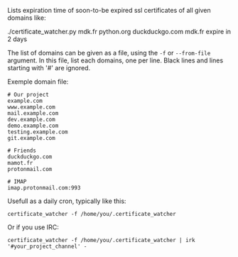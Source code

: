 Lists expiration time of soon-to-be expired ssl certificates of all
given domains like:

   ./certificate_watcher.py mdk.fr python.org duckduckgo.com
   mdk.fr expire in 2 days

The list of domains can be given as a file, using the `-f` or
`--from-file` argument. In this file, list each domains, one per
line. Black lines and lines starting with '#' are ignored.

Exemple domain file:

```
# Our project
example.com
www.example.com
mail.example.com
dev.example.com
demo.example.com
testing.example.com
git.example.com

# Friends
duckduckgo.com
mamot.fr
protonmail.com

# IMAP
imap.protonmail.com:993
```

Usefull as a daily cron, typically like this:

```
certificate_watcher -f /home/you/.certificate_watcher
```

Or if you use IRC:

```
certificate_watcher -f /home/you/.certificate_watcher | irk '#your_project_channel' -
```
